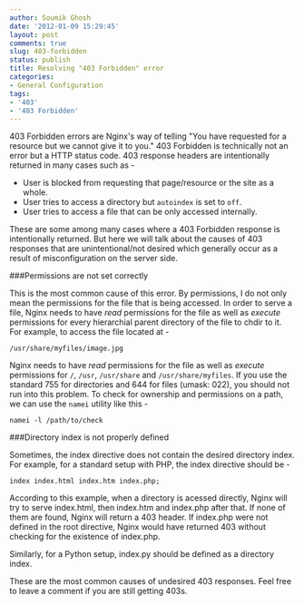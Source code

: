 ```yaml
---
author: Soumik Ghosh
date: '2012-01-09 15:29:45'
layout: post
comments: true
slug: 403-forbidden
status: publish
title: Resolving "403 Forbidden" error
categories:
- General Configuration
tags:
- '403'
- '403 Forbidden'
---
```


403 Forbidden errors are Nginx's way of telling "You have requested for a resource but we cannot give it to you." 403 Forbidden is technically not an error but a HTTP status code. 403 response headers are intentionally returned in many cases such as -

* User is blocked from requesting that page/resource or the site as a whole.
* User tries to access a directory but `autoindex` is set to `off`.
* User tries to access a file that can be only accessed internally.

These are some among many cases where a 403 Forbidden response is intentionally returned. But here we will talk about the causes of 403 responses that are unintentional/not desired which generally occur as a result of misconfiguration on the server side.

###Permissions are not set correctly

This is the most common cause of this error. By permissions, I do not only mean the permissions for the file that is being accessed. In order to serve a file, Nginx needs to have _read_ permissions for the file as well as _execute_ permissions for every hierarchial parent directory of the file to chdir to it. For example, to access the file located at -

	/usr/share/myfiles/image.jpg

Nginx needs to have _read_ permissions for the file as well as _execute_ permissions for `/`, `/usr`, `/usr/share` and `/usr/share/myfiles`. If you use the standard 755 for directories and 644 for files (umask: 022), you should not run into this problem. To check for ownership and permissions on a path, we can use the `namei` utility like this -

	namei -l /path/to/check

###Directory index is not properly defined

Sometimes, the index directive does not contain the desired directory index. For example, for a standard setup with PHP, the index directive should be -

	index index.html index.htm index.php;

According to this example, when a directory is acessed directly, Nginx will try to serve index.html, then index.htm and index.php after that. If none of them are found, Nginx will return a 403 header. If index.php were not defined in the root directive, Nginx would have returned 403 without checking for the existence of index.php.

Similarly, for a Python setup, index.py should be defined as a directory index.

These are the most common causes of undesired 403 responses. Feel free to leave a comment if you are still getting 403s.


